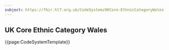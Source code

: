 ```yaml
---
subject: https://fhir.hl7.org.uk/CodeSystem/UKCore-EthnicCategoryWales
---
```

## UK Core Ethnic Category Wales

{{page:CodeSystemTemplate}}